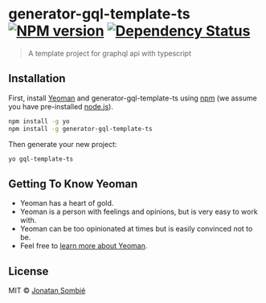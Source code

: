 # generator-gql-template-ts [![NPM version][npm-image]][npm-url]  [![Dependency Status][daviddm-image]][daviddm-url]
> A template project for graphql api with typescript

## Installation

First, install [Yeoman](http://yeoman.io) and generator-gql-template-ts using [npm](https://www.npmjs.com/) (we assume you have pre-installed [node.js](https://nodejs.org/)).

```bash
npm install -g yo
npm install -g generator-gql-template-ts
```

Then generate your new project:

```bash
yo gql-template-ts
```

## Getting To Know Yeoman

 * Yeoman has a heart of gold.
 * Yeoman is a person with feelings and opinions, but is very easy to work with.
 * Yeoman can be too opinionated at times but is easily convinced not to be.
 * Feel free to [learn more about Yeoman](http://yeoman.io/).

## License

MIT © [Jonatan Sombié]()


[npm-image]: https://badge.fury.io/js/generator-gql-template-ts.svg
[npm-url]: https://npmjs.org/package/generator-gql-template-ts
[travis-image]: https://travis-ci.com/stomybexy/generator-gql-template-ts.svg?branch=master
[travis-url]: https://travis-ci.com/stomybexy/generator-gql-template-ts
[daviddm-image]: https://david-dm.org/stomybexy/generator-gql-template-ts.svg?theme=shields.io
[daviddm-url]: https://david-dm.org/stomybexy/generator-gql-template-ts
